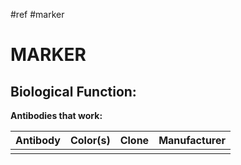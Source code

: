 #ref #marker 

# MARKER

**Biological Function:**
- 

**Antibodies that work:**

| Antibody | Color(s) | Clone |   Manufacturer  |
| -------- | -------- | ----- | --- |
|          |          |       |     |
